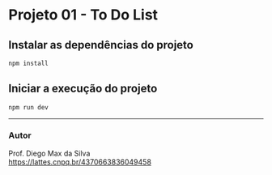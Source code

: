 # Projeto 01 - To Do List

## Instalar as dependências do projeto

```bash
npm install
```

## Iniciar a execução do projeto

```bash
npm run dev
```

<hr>

### Autor
Prof. Diego Max da Silva<br>
https://lattes.cnpq.br/4370663836049458